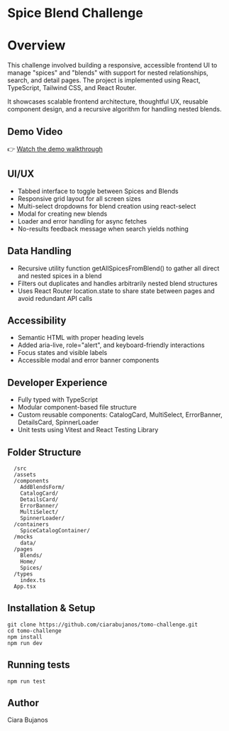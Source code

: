 # Spice Blend Challenge

# Overview

This challenge involved building a responsive, accessible frontend UI to manage "spices" and "blends" with support for nested relationships, search, and detail pages. The project is implemented using React, TypeScript, Tailwind CSS, and React Router.

It showcases scalable frontend architecture, thoughtful UX, reusable component design, and a recursive algorithm for handling nested blends.

## Demo Video

👉 [Watch the demo walkthrough](https://drive.google.com/file/d/1IqvB2nDcNYkV5K3oZjlA4EwE2RCgygsd/view?usp=sharing)

## UI/UX

- Tabbed interface to toggle between Spices and Blends
- Responsive grid layout for all screen sizes
- Multi-select dropdowns for blend creation using react-select
- Modal for creating new blends
- Loader and error handling for async fetches
- No-results feedback message when search yields nothing

## Data Handling

- Recursive utility function getAllSpicesFromBlend() to gather all direct and nested spices in a blend
- Filters out duplicates and handles arbitrarily nested blend structures
- Uses React Router location.state to share state between pages and avoid redundant API calls

## Accessibility

- Semantic HTML with proper heading levels
- Added aria-live, role="alert", and keyboard-friendly interactions
- Focus states and visible labels
- Accessible modal and error banner components

## Developer Experience

- Fully typed with TypeScript
- Modular component-based file structure
- Custom reusable components: CatalogCard, MultiSelect, ErrorBanner, DetailsCard, SpinnerLoader
- Unit tests using Vitest and React Testing Library

## Folder Structure

```
  /src
  /assets
  /components
    AddBlendsForm/
    CatalogCard/
    DetailsCard/
    ErrorBanner/
    MultiSelect/
    SpinnerLoader/
  /containers
    SpiceCatalogContainer/
  /mocks
    data/
  /pages
    Blends/
    Home/
    Spices/
  /types
    index.ts
  App.tsx
```

## Installation & Setup

```
git clone https://github.com/ciarabujanos/tomo-challenge.git
cd tomo-challenge
npm install
npm run dev
```

## Running tests

`npm run test`

## Author

Ciara Bujanos
